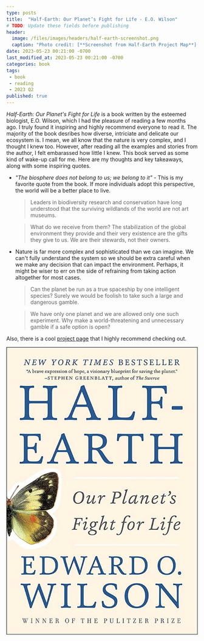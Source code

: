 ```yaml
---
type: posts
title:  "Half-Earth: Our Planet’s Fight for Life - E.O. Wilson"
# TODO: Update these fields before publishing
header:
  image: /files/images/headers/half-earth-screenshot.png
  caption: "Photo credit: [**Screenshot from Half-Earth Project Map**](https://map.half-earthproject.org/)"
date: 2023-05-23 00:21:00 -0700
last_modified_at: 2023-05-23 00:21:00 -0700
categories: book
tags:
 - book
 - reading
 - 2023 Q2
published: true
---
```


*Half-Earth: Our Planet's Fight for Life* is a book written by the esteemed biologist, E.O. Wilson, which I had the pleasure of reading a few months ago. I truly found it inspiring and highly recommend everyone to read it. The majority of the book desribes how diverse, intriciate and delicate our ecosystem is. I mean, we all know that the nature is very complex, and I thought I knew too. However, after reading all the examples and stories from the author, I felt embarassed how little I knew. This book served as some kind of wake-up call for me. Here are my thoughts and key takeaways, along with some inspiring quotes.

* *"The biosphere does not belong to us; we belong to it"* - This is my favorite quote from the book. If more individuals adopt this perspective, the world will be a better place to live. 
    > Leaders in biodiversity research and conservation have long understood that the surviving wildlands of the world are not art museums.

    > What do we receive from them? The stabilization of the global environment they provide and their very existence are the gifts they give to us. We are their stewards, not their owners.

* Nature is far more complex and sophisticated than we can imagine. We can't fully understand the system so we should be extra careful when we make any decision that can impact the environment. Perhaps, it might be wiser to err on the side of refraining from taking action altogether for most cases.
    > Can the planet be run as a true spaceship by one intelligent species? Surely we would be foolish to take such a large and dangerous gamble.

    > We have only one planet and we are allowed only one such experiment. Why make a world-threatening and unnecessary gamble if a safe option is open?


Also, there is a cool [project page](https://www.half-earthproject.org/) that I highly recommend checking out.

![image](/files/images/book-covers/half-earth.jpg)